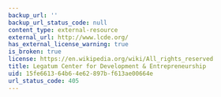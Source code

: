 ```yaml
---
backup_url: ''
backup_url_status_code: null
content_type: external-resource
external_url: http://www.lcde.org/
has_external_license_warning: true
is_broken: true
license: https://en.wikipedia.org/wiki/All_rights_reserved
title: Legatum Center for Development & Entrepreneurship
uid: 15fe6613-64b6-4e62-897b-f613ae00664e
url_status_code: 405
---
```

